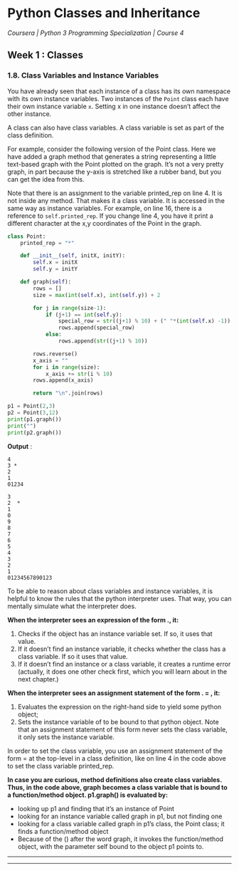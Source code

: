# Python Classes and Inheritance
*Coursera | Python 3 Programming Specialization | Course 4*

## Week 1 : Classes
### 1.8. Class Variables and Instance Variables

You have already seen that each instance of a class has its own namespace with its own instance variables. Two instances of the `Point` class each have their own instance variable `x`. Setting x in one instance doesn’t affect the other instance.

A class can also have class variables. A class variable is set as part of the class definition.

For example, consider the following version of the Point class. Here we have added a graph method that generates a string representing a little text-based graph with the Point plotted on the graph. It’s not a very pretty graph, in part because the y-axis is stretched like a rubber band, but you can get the idea from this.

Note that there is an assignment to the variable printed_rep on line 4. It is not inside any method. That makes it a class variable. It is accessed in the same way as instance variables. For example, on line 16, there is a reference to `self.printed_rep`. If you change line 4, you have it print a different character at the x,y coordinates of the Point in the graph.


```python
class Point:
	printed_rep = "*"

	def __init__(self, initX, initY):
		self.x = initX
		self.y = initY

	def graph(self):
		rows = []
		size = max(int(self.x), int(self.y)) + 2

		for j in range(size-1):
			if (j+1) == int(self.y):
				special_row = str((j+1) % 10) + (" "*(int(self.x) -1)) + self.printed_rep
				rows.append(special_row)
			else:
				rows.append(str((j+1) % 10))

		rows.reverse()
		x_axis = ""
		for i in range(size):
			x_axis += str(i % 10)
		rows.append(x_axis)

		return "\n".join(rows)

p1 = Point(2,3)
p2 = Point(3,12)
print(p1.graph())
print("")
print(p2.graph())
```


**Output** :

```
4
3 *
2
1
01234

3
2  *
1
0
9
8
7
6
5
4
3
2
1
01234567890123
```

To be able to reason about class variables and instance variables, it is helpful to know the rules that the python interpreter uses. That way, you can mentally simulate what the interpreter does.

**When the interpreter sees an expression of the form <obj>.<varname>, it:**
1. Checks if the object has an instance variable set. If so, it uses that value.
2. If it doesn’t find an instance variable, it checks whether the class has a class variable. If so it uses that value.
3. If it doesn’t find an instance or a class variable, it creates a runtime error (actually, it does one other check first, which you will learn about in the next chapter.)

**When the interpreter sees an assignment statement of the form <obj>.<varname> = <expr>, it:**
1. Evaluates the expression on the right-hand side to yield some python object;
2. Sets the instance variable <varname> of <obj> to be bound to that python object. Note that an assignment statement of this form never sets the class variable, it only sets the instance variable.

In order to set the class variable, you use an assignment statement of the form <varname> = <expr> at the top-level in a class definition, like on line 4 in the code above to set the class variable printed_rep.

**In case you are curious, method definitions also create class variables. Thus, in the code above, graph becomes a class variable that is bound to a function/method object. p1.graph() is evaluated by:**
* looking up p1 and finding that it’s an instance of Point
* looking for an instance variable called graph in p1, but not finding one
* looking for a class variable called graph in p1’s class, the Point class; it finds a function/method object
* Because of the () after the word graph, it invokes the function/method object, with the parameter self bound to the object p1 points to.

-------
--------
